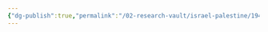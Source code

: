 ```yaml
---
{"dg-publish":true,"permalink":"/02-research-vault/israel-palestine/1947-un-partition-plan/","updated":"2025-08-21T16:57:16.203-04:00"}
---
```



